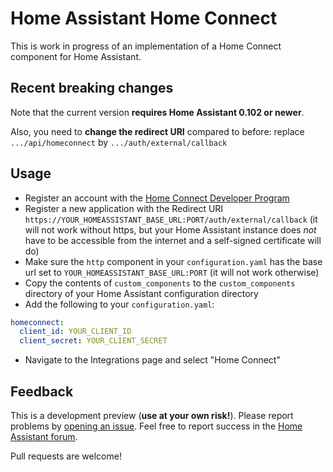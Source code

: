 # Home Assistant Home Connect

This is work in progress of an implementation of a Home Connect component for Home Assistant.

## Recent breaking changes

Note that the current version **requires Home Assistant 0.102 or newer**.

Also, you need to **change the redirect URI** compared to before: replace `.../api/homeconnect` by `.../auth/external/callback`

## Usage

- Register an account with the [Home Connect Developer Program](https://developer.home-connect.com)
- Register a new application with the Redirect URI `https://YOUR_HOMEASSISTANT_BASE_URL:PORT/auth/external/callback` (it will not work without https, but your Home Assistant instance does *not* have to be accessible from the internet and a self-signed certificate will do)
- Make sure the `http` component in your `configuration.yaml` has the base url set to `YOUR_HOMEASSISTANT_BASE_URL:PORT` (it will not work otherwise)
- Copy the contents of `custom_components` to the  `custom_components` directory of your Home Assistant configuration directory
- Add the following to your `configuration.yaml`:
```yaml
homeconnect:
  client_id: YOUR_CLIENT_ID
  client_secret: YOUR_CLIENT_SECRET
```
- Navigate to the Integrations page and select "Home Connect"

## Feedback

This is a development preview (**use at your own risk!**). Please report problems by [opening an issue](https://github.com/DavidMStraub/homeassistant-homeconnect/issues). Feel free to report success in the [Home Assistant forum](https://community.home-assistant.io/t/home-connect-alpha-testers-wanted/82603).

Pull requests are welcome!
